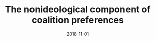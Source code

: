 ---
title: "The nonideological component of coalition preferences"
collection: publications
permalink: /publication/2018-11-PP
date: 2018-11-01
venue: 'Party Politics'
paperurl: '/files/pdf/publications/2018-11-PP.pdf'
link: 'https://doi.org/10.1177/1354068817690933'
citation: 'Nyhuis, Dominic, and Carolina Plescia. 2018. &quot;The nonideological component of coalition preferences.&quot; <i>Party Politics</i> 24(6): 686-697. doi.org/10.1177/1354068817690933'
---
